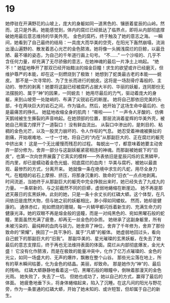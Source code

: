 # 19
她停驻在开满野花的山坡上，庞大的身躯如同一道黑色的、镶嵌着星辰的山岭。然而，这只是外表。她能感觉到，体内的腐烂已经抵达了临界点，即将从内部彻底撑破她用最后意志维持的华美外壳。
金色的腐朽，终于触及了她的意志之海。
一瞬间，她看到了自己最终的结局：一具庞大而华美的空壳，在阳光下轰然崩塌，流淌出漫山遍野的、散发着恶心光芒的金色脓液。她将像一头搁浅腐烂的巨鲸，以最丑陋、最不堪的姿态，为自己的千年道行画上句号。
“不……”
一个沙哑的、几乎不含任何力量，却充满了无尽骄傲的意志，在她神魂的最后一片净土上响起。
“绝不！”
她猛地睁开了那双已经开始黯淡的熔金巨瞳！求生的欲望或许已经磨灭，但维护尊严的本能，却在这一刻燃烧到了极致！
她想到了蛇类最古老的本能——蜕皮。
那不是一次寻常的、为了生长而进行的蜕皮。这将是一场刮骨疗毒般的、主动的、惨烈的剥离！她要将这副已经被腐朽占据大半的、华丽的妖躯，连同那份无法摆脱的、属于“神”的因果，一同蜕去！
她用尽最后的力气，驱动着庞大的身躯，来到山坡旁一处陡峭的、布满了尖锐岩石的断崖。
她将自己那依旧完美的头部，卡在两块巨大的岩石之间，作为锚点。然后，她开始了这场生命中最后的、也是最痛苦的挣扎。
她猛地收缩全身的肌肉！
“嘶啦——！”
一声令人牙酸的、仿佛天鹅绒被生生撕裂的声音响起。在她颈部的位置，那层流淌着星辉的华美外壳，被她自己用蛮力撑开了一道裂口！
没有鲜血流出。
从裂口中渗出的，是刺目的、粘稠的金色光芒，以及一股灵力崩坏的、令人作呕的气息。
她忍受着神魂被撕扯的剧痛，开始艰难地、一寸一寸地，将自己的“内在”从那副巨大的、正在腐烂的躯壳中挤出来！
这是一个无比缓慢而残忍的过程。
每蜕出一寸，都意味着她要主动舍弃一部分修为，舍弃一部分与这副妖躯紧密相连的神魂。而那副被她蜕下的“旧皮”，也第一次向世界展露了它真实的模样——外表依旧是星辰闪烁的玄黑鳞甲，而内里，却已是蠕动着金色光蛆、彻底腐烂的血肉！
华美与腐朽，被她以最直观、最惨烈的方式，分离开来。
她就像一条在绝境中求生的凡蛇，用尽全身力气，在粗糙的岩石上摩擦、挤压，将那身沉重的、致命的“旧衣”一点点地剥离。
时间流逝，当她终于从那副巨大的躯壳中完全挣脱出来时，她已经失去了九成九的力量。
一条崭新的、与之前截然不同的巨蟒，虚弱地蜷缩在断崖边。
她不再是那遮天蔽日的玄黑妖神。此刻的她，只是一条十余丈长的红磷大蟒。这个体型，在凡间依旧是庞然大物，但与她之前的妖躯相比，渺小得如同蝼蚁。
然而，她却是健康的。
通体赤红，宛如燃烧的珊瑚，每一片鳞甲都闪烁着新生的、充满生命力的健康光泽。她的双眼不再是熔金般的竖瞳，而是一对纯黑色的、宛如黑曜石般的蛇瞳，里面虽然充满了疲惫，却再无一丝金色的杂质。
她继承了这副身躯里，所有未被污染的、最纯粹的血肉与妖力。她舍弃了神位，舍弃了千年修为，舍弃了那份致命的“荣耀”，换回了一具干净的、属于“凡蟒”的躯体。
她虚弱地回过头，看向自己蜕下的那副巨大的“旧我”。
那副华美的、星光璀璨的玄黑妖躯，在失去了她最后的意志支撑后，终于再也无法维持表面的体面。腐烂从内部彻底爆发，金光大盛！
它没有化作脓液，而是在极致的能量冲突中，化作了亿万点璀璨的、金色的光尘，如同一场盛大的、无声的爆炸，飘散在整个山谷。
那些光尘落在地上，所有的草木瞬间枯萎，化为金色的结晶。美丽，却致命。
那是她作为“神”的、最后的残响。
红磷大蟒静静地看着这一切，黑曜石般的眼瞳中，倒映着那漫天的金色光雨。
她失败了，失去了一切。
但她也成功了，她以自己的方式，赢得了最后的体面。
她疲惫地垂下头，将身体蜷缩起来，陷入了沉睡。在这凡间的阳光与野花旁，作为一条普通的红磷大蟒，开始了她未知的、或许短暂，但却属于自己的新生。
